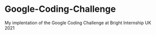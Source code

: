 # Google-Coding-Challenge
My implentation of the Google Coding Challenge at Bright Internship UK 2021
